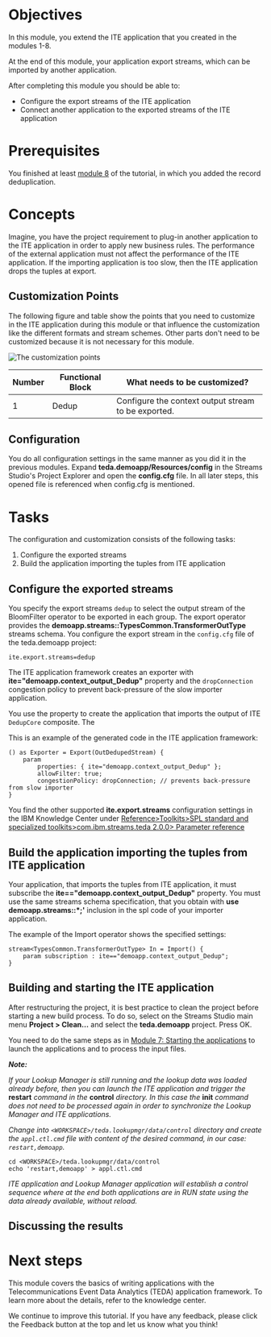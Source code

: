 <!--(
---
layout: docs
title:  Module 12 - Export streams
description:  Export streams of the ITE application
weight:  22
---
)-->
# Objectives

In this module, you extend the ITE application that you created in the modules 1-8.

At the end of this module, your application export streams, which can be imported by another application.

After completing this module you should be able to:

* Configure the export streams of the ITE application
* Connect another application to the exported streams of the ITE application

# Prerequisites

You finished at least [module 8](http://ibmstreams.github.io/streamsx.tutorial.teda/docs/2.0.0/Module-8/) of the tutorial, in which you added the record deduplication.

# Concepts

Imagine, you have the project requirement to plug-in another application to the ITE application in order to apply new business rules. The performance of the external application must not affect the performance of the ITE application. If the importing application is too slow, then the ITE application drops the tuples at export.

## Customization Points

The following figure and table show the points that you need to customize in the ITE application during this module or that influence the customization like the different formats and stream schemes. Other parts don't need to be customized because it is not necessary for this module.

<img src="/streamsx.tutorial.teda/images/2.0.0/module-12/Architecture.png" alt="The customization points"/>

|    Number    |    Functional Block                     |    What needs to be customized?                                                                                                                |
|--------------|-----------------------------------------|------------------------------------------------------------------------------------------------------------------------------------------------|
|    1         |    Dedup                                |    Configure the context output stream to be exported.|


## Configuration

You do all configuration settings in the same manner as you did it in the previous modules. Expand **teda.demoapp/Resources/config** in the Streams Studio's Project Explorer and open the **config.cfg** file. In all later steps, this opened file is referenced when config.cfg is mentioned.

# Tasks

The configuration and customization consists of the following tasks:

1. Configure the exported streams
2. Build the application importing the tuples from ITE application

## Configure the exported streams

You specify the export streams `dedup` to select the output stream of the BloomFilter operator to be exported in each group. The export operator provides the **demoapp.streams::TypesCommon.TransformerOutType** streams schema. You configure the export stream in the `config.cfg` file of the teda.demoapp project:

    ite.export.streams=dedup
    
The ITE application framework creates an exporter with **ite="demoapp.context_output_Dedup"** property and the `dropConnection` congestion policy to prevent back-pressure of the slow importer application. 

You use the property to create the application that imports the output of ITE `DedupCore` composite. The 

This is an example of the generated code in the ITE application framework:
    
    () as Exporter = Export(OutDedupedStream) {
        param
    		properties: { ite="demoapp.context_output_Dedup" };
    		allowFilter: true;
    		congestionPolicy: dropConnection; // prevents back-pressure from slow importer 
	}

You find the other supported **ite.export.streams** configuration settings in the IBM Knowledge Center under [Reference>Toolkits>SPL standard and specialized toolkits>com.ibm.streams.teda 2.0.0> Parameter reference](http://www.ibm.com/support/knowledgecenter/SSCRJU_4.2.0/com.ibm.streams.toolkits.doc/spldoc/dita/tk$com.ibm.streams.teda/tk$com.ibm.streams.teda$184.html)

## Build the application importing the tuples from ITE application

Your application, that imports the tuples from ITE application, it must subscribe the **ite=="demoapp.context_output_Dedup"** property.
You must use the same streams schema specification, that you obtain with **use demoapp.streams::*;'** inclusion in the spl code of your importer application.

The example of the Import operator shows the specified settings:

	stream<TypesCommon.TransformerOutType> In = Import() {
		param subscription : ite=="demoapp.context_output_Dedup";
	}


## Building and starting the ITE application

After restructuring the project, it is best practice to clean the project before starting a new build process. To do so, select on the Streams Studio main menu **Project > Clean…** and select the **teda.demoapp** project. Press OK.

You need to do the same steps as in [Module 7: Starting the applications](http://ibmstreams.github.io/streamsx.tutorial.teda/docs/2.0.0/Module-7/#starting-the-applications) to launch the applications and to process the input files.

***Note:***

*If your Lookup Manager is still running and the lookup data was loaded already before, then you can launch the ITE application and trigger the* **restart** *command in the* **control** *directory. In this case the* **init** *command does not need to be processed again in order to synchronize the Lookup Manager and ITE applications.*

*Change into `<WORKSPACE>/teda.lookupmgr/data/control` directory and create the `appl.ctl.cmd` file with content of the
desired command, in our case: `restart,demoapp`.*

    cd <WORKSPACE>/teda.lookupmgr/data/control
    echo 'restart,demoapp' > appl.ctl.cmd

*ITE application and Lookup Manager application will establish a control sequence where at the end both applications are in RUN state using the data already available, without reload.*

## Discussing the results



# Next steps

This module covers the basics of writing applications with the Telecommunications Event Data Analytics (TEDA) application framework. To learn more about the details, refer to the knowledge center.

We continue to improve this tutorial.
If you have any feedback, please click the Feedback button at the top and let us know what you think!
